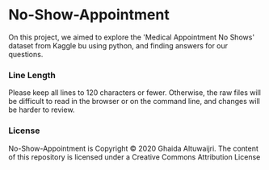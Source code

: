 # No-Show-Appointment
On this project, we aimed to explore the 'Medical Appointment No Shows' dataset from Kaggle bu using python, and finding answers for our questions.

### Line Length
Please keep all lines to 120 characters or fewer. Otherwise, the raw files will be difficult to read in the browser or on the command line, and changes will be harder to review.

### License
No-Show-Appointment is Copyright © 2020 Ghaida Altuwaijri. The content of this repository is licensed under a Creative Commons Attribution License
